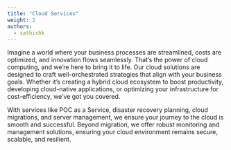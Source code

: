 ```yaml
---
title: "Cloud Services"
weight: 2
authors:
  - sathishk
---
```


Imagine a world where your business processes are streamlined, costs are optimized, and innovation flows seamlessly. That’s the power of cloud computing, and we’re here to bring it to life. Our cloud solutions are designed to craft well-orchestrated strategies that align with your business goals. Whether it’s creating a hybrid cloud ecosystem to boost productivity, developing cloud-native applications, or optimizing your infrastructure for cost-efficiency, we’ve got you covered.

With services like POC as a Service, disaster recovery planning, cloud migrations, and server management, we ensure your journey to the cloud is smooth and successful. Beyond migration, we offer robust monitoring and management solutions, ensuring your cloud environment remains secure, scalable, and resilient.